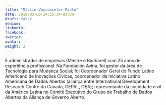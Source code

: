 ```yaml
---
title: "Márcio Vasconcelos Pinto"
date: 2018-03-06T14:55:34-03:00
draft: false
medium:
linkedin:
facebook:
twitter:
avatar:
weight: 2
---
```


É administrador de empresas (Mestre e Bacharel) com 25
anos de experiência profissional. Na Fundación Avina, foi gestor da área de Tecnologia para Mudança Social; foi Coordenador Geral do Fundo Latino Americano de Inovações Cívicas,
coordenador da Iniciativa Latino Americana de Dados Abertos (aliança entre International Development Research Centre do Canadá, CEPAL, OEA); representante da sociedade civil da América Latina no Comitê Executivo do Grupo de Trabalho de Dados Abertos da Aliança de Governo Aberto.
